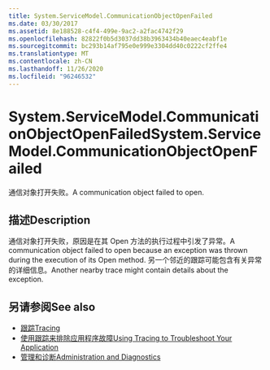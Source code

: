 ```yaml
---
title: System.ServiceModel.CommunicationObjectOpenFailed
ms.date: 03/30/2017
ms.assetid: 8e188528-c4f4-499e-9ac2-a2fac4742f29
ms.openlocfilehash: 82822f0b5d3037dd38b3963434b40eaec4eabf1e
ms.sourcegitcommit: bc293b14af795e0e999e3304dd40c0222cf2ffe4
ms.translationtype: MT
ms.contentlocale: zh-CN
ms.lasthandoff: 11/26/2020
ms.locfileid: "96246532"
---
```

# <a name="systemservicemodelcommunicationobjectopenfailed"></a><span data-ttu-id="aeda5-102">System.ServiceModel.CommunicationObjectOpenFailed</span><span class="sxs-lookup"><span data-stu-id="aeda5-102">System.ServiceModel.CommunicationObjectOpenFailed</span></span>

<span data-ttu-id="aeda5-103">通信对象打开失败。</span><span class="sxs-lookup"><span data-stu-id="aeda5-103">A communication object failed to open.</span></span>  
  
## <a name="description"></a><span data-ttu-id="aeda5-104">描述</span><span class="sxs-lookup"><span data-stu-id="aeda5-104">Description</span></span>  

 <span data-ttu-id="aeda5-105">通信对象打开失败，原因是在其 Open 方法的执行过程中引发了异常。</span><span class="sxs-lookup"><span data-stu-id="aeda5-105">A communication object failed to open because an exception was thrown during the execution of its Open method.</span></span> <span data-ttu-id="aeda5-106">另一个邻近的跟踪可能包含有关异常的详细信息。</span><span class="sxs-lookup"><span data-stu-id="aeda5-106">Another nearby trace might contain details about the exception.</span></span>  
  
## <a name="see-also"></a><span data-ttu-id="aeda5-107">另请参阅</span><span class="sxs-lookup"><span data-stu-id="aeda5-107">See also</span></span>

- [<span data-ttu-id="aeda5-108">跟踪</span><span class="sxs-lookup"><span data-stu-id="aeda5-108">Tracing</span></span>](index.md)
- [<span data-ttu-id="aeda5-109">使用跟踪来排除应用程序故障</span><span class="sxs-lookup"><span data-stu-id="aeda5-109">Using Tracing to Troubleshoot Your Application</span></span>](using-tracing-to-troubleshoot-your-application.md)
- [<span data-ttu-id="aeda5-110">管理和诊断</span><span class="sxs-lookup"><span data-stu-id="aeda5-110">Administration and Diagnostics</span></span>](../index.md)
